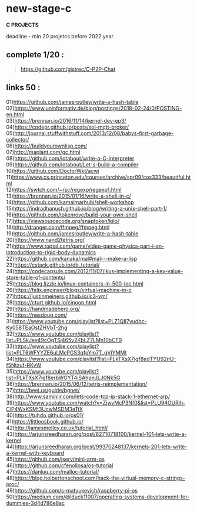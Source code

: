 # new-stage-c
<b> C PROJECTS</b> </br>

deadline - min 20 projetcs before 2022 year

complete 1/20 :<br>
----
  > https://github.com/gistrec/C-P2P-Chat
  

links 50 : <br>
---
  01)https://github.com/jamesroutley/write-a-hash-table</br>
  02)https://www.uninformativ.de/blog/postings/2018-02-24/0/POSTING-en.html</br>
  03)https://brennan.io/2016/11/14/kernel-dev-ep3/</br>
  04)https://codepr.github.io/posts/sol-mqtt-broker/</br>
  05)http://journal.stuffwithstuff.com/2013/12/08/babys-first-garbage-collector/</br>
  06)https://buildyourownlisp.com/</br>
  07)http://maplant.com/gc.html</br>
  08)https://github.com/lotabout/write-a-C-interpreter</br>
  09)https://github.com/lotabout/Let-s-build-a-compiler</br>
  10)https://github.com/DoctorWkt/acwj </br>
  11)https://www.cs.princeton.edu/courses/archive/spr09/cos333/beautiful.html</br>
  12)https://swtch.com/~rsc/regexp/regexp1.html</br>
  13)https://brennan.io/2015/01/16/write-a-shell-in-c/</br>
  14)https://github.com/kamalmarhubi/shell-workshop</br>
  15)https://indradhanush.github.io/blog/writing-a-unix-shell-part-1/</br>
  16)https://github.com/tokenrove/build-your-own-shell</br>
  17)https://viewsourcecode.org/snaptoken/kilo/</br>
  18)http://dranger.com/ffmpeg/ffmpeg.html</br>
  19)https://github.com/jamesroutley/write-a-hash-table</br>
  20)https://www.nand2tetris.org/</br>
  21)https://www.toptal.com/game/video-game-physics-part-i-an-introduction-to-rigid-body-dynamics</br>
  22)https://github.com/kanaka/mal#mal---make-a-lisp</br>
  23)https://cstack.github.io/db_tutorial/</br>
  24)https://codecapsule.com/2012/11/07/ikvs-implementing-a-key-value-store-table-of-contents/</br>
  25)https://blog.lizzie.io/linux-containers-in-500-loc.html</br>
  26)https://felix.engineer/blogs/virtual-machine-in-c</br>
  27)https://justinmeiners.github.io/lc3-vm/</br>
  28)https://cturt.github.io/cinoop.html</br>
  29)https://handmadehero.org/</br>
  30)https://nesdoug.com/</br>
  31)https://www.youtube.com/playlist?list=PLZ1QII7yudbc-Ky058TEaOstZHVbT-2hg</br>
  32)https://www.youtube.com/playlist?list=PLSkJey49cOgTSj465v2KbLZ7LMn10bCF9</br>
  33)https://www.youtube.com/playlist?list=PLT6WFYYZE6uLMcPGS3qfpYm7T_gViYMMt</br>
  34)https://www.youtube.com/playlist?list=PLkTXsX7igf8edTYU92nU-f5Ntzuf-RKvW</br>
  35)https://www.youtube.com/playlist?list=PLkTXsX7igf8erbWGYT4iSAhpnJLJ0Nk5G</br>
  36)https://brennan.io/2015/06/12/tetris-reimplementation/</br>
  37)http://beej.us/guide/bgnet/</br>
  38)http://www.saminiir.com/lets-code-tcp-ip-stack-1-ethernet-arp/</br>
  39)https://www.youtube.com/watch?v=ZjwvMcP3Nf0&list=PLU94OURih-CiP4WxKSMt3UcwMSDM3aTtX</br>
  40)https://tuhdo.github.io/os01/</br>
  41)https://littleosbook.github.io/</br>
  42)http://jamesmolloy.co.uk/tutorial_html/</br>
  43)https://arjunsreedharan.org/post/82710718100/kernel-101-lets-write-a-kernel</br>
  44)https://arjunsreedharan.org/post/99370248137/kernels-201-lets-write-a-kernel-with-keyboard</br>
  45)https://github.com/jserv/mini-arm-os</br>
  46)https://github.com/cfenollosa/os-tutorial</br>
  47)https://danluu.com/malloc-tutorial/</br>
  48)https://blog.holbertonschool.com/hack-the-virtual-memory-c-strings-proc/</br>
  49)https://github.com/s-matyukevich/raspberry-pi-os</br>
  50)https://medium.com/@lduck11007/operating-systems-development-for-dummies-3d4d786e8ac</br>
